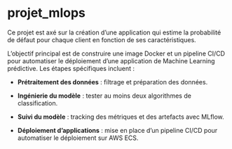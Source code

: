 # projet_mlops

Ce projet est axé sur la création d’une application qui estime la probabilité de défaut pour chaque client en fonction de ses caractéristiques.

L’objectif principal est de construire une image Docker et un pipeline CI/CD pour automatiser le déploiement d’une application de Machine Learning prédictive. Les étapes spécifiques incluent :

-  **Prétraitement des données** : filtrage et préparation des données.

-  **Ingénierie du modèle** : tester au moins deux algorithmes de classification.

-  **Suivi du modèle** : tracking des métriques et des artefacts avec MLflow.

-  **Déploiement d’applications** : mise en place d’un pipeline CI/CD pour automatiser le déploiement sur AWS ECS.
